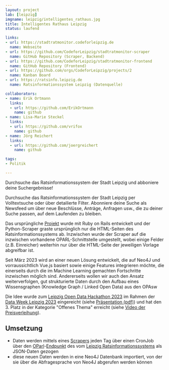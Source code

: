 ```yaml
---
layout: project
lab: [leipzig]
imgname: leipzig/intelligentes_rathaus.jpg
title: Intelligentes Rathaus Leipzig
status: laufend

links:
- url: https://stadtratmonitor.codeforleipzig.de
  name: Webseite
- url: https://github.com/CodeforLeipzig/stadtratmonitor-scraper
  name: GitHub Repository (Scraper, Backend)
- url: https://github.com/CodeforLeipzig/stadtratmonitor-frontend
  name: GitHub Repository (Frontend)
- url: https://github.com/orgs/CodeforLeipzig/projects/2
  name: Kanban Board
- url: https://ratsinfo.leipzig.de
  name: Ratsinformationssystem Leipzig (Datenquelle)

collaborators:
- name: Erik Ortmann
  links:
  - url: https://github.com/ErikOrtmann
    name: github
- name: Lisa-Marie Steckel
  links:
  - url: https://github.com/vrifox
    name: github
- name: Jörg Reichert
  links:
  - url: https://github.com/joergreichert
    name: github

tags:
- Politik

---
```


Durchsuche das Ratsinformationssystem der Stadt Leipzig und abboniere deine Suchergebnisse!


Durchsuche das Ratsinformationssystem der Stadt
Leipzig per Volltextsuche oder über detailierte Filter. Abonniere deine Suche als Newsfeed um über neue Beschlüsse, Anträge, Anfragen usw., die zu deiner Suche passen, auf dem Laufenden zu bleiben.

Das ursprüngliche [Projekt](https://codefor.de/projekte/le-ratskarte_leipzig/) wurde mit Ruby on Rails entwickelt und der Python-Scraper graste ursprünglich nur die HTML-Seiten des Ratsinformationssystems ab. Inzwischen wurde der Scraper auf die inzwischen vorhandene OPARL-Schnittstelle umgestellt, wobei einige Felder (z.B. Einreicher) weiterhin nur über die HTML-Seite der jeweiligen Vorlage abgreifbar ist.

Seit März 2023 wird an einer neuen Lösung entwickelt, die auf Neo4J und vorraussichtlich Vue.js basiert sowie einige Features integrieren möchte, die einerseits durch die im Machine Learning gemachten Fortschritte inzwischen möglich sind. Andererseits wollen wir auch den Ansatz weiterverfolgen, gut strukturierte Daten durch den Aufbau eines Wissensgraphen (Knowledge Graph / Linked Open Data) aus den OPAsw

Die Idee wurde zum [Leipzig Open Data Hackathon 2023](https://opendata.leipzig.de/de/pages/hackathon) im Rahmen der [Data Week Leipzig 2023](https://2023.dataweek.de/) eingereicht (siehe [Präsentation (pdf)](https://static.leipzig.de/fileadmin/mediendatenbank/leipzig-de/Stadt/02.1_Dez1_Allgemeine_Verwaltung/12_Statistik_und_Wahlen/Statistik/Open-Data/Hackathon-Poster_Team08.pdf)) und hat den 3. Platz in der Kategorie "Offenes Thema" erreicht (siehe [Video der Preisverleihung](https://youtu.be/_XohikUZRE4?t=11707)).

## Umsetzung
 * Daten werden mittels eines [Scrapers](https://github.com/CodeforLeipzig/stadtratmonitor-scraper) jeden Tag über einen CronJob über den [OParl](https://oparl.org)-[Endpunkt](https://ratsinfo.leipzig.de/bi/oparl/1.0/bodies.asp?id=2387) des vom [Leipzig Ratsinformationssystems](https://ratsinfo.leipzig.de/) als JSON-Daten gezogen
 * diese neuen Daten werden in eine Neo4J Datenbank importiert, von der sie über die Abfragesprache von Neo4J abgerufen werden können

